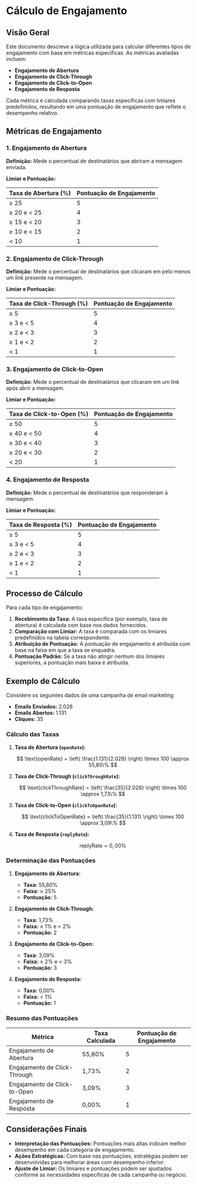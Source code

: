 # Cálculo de Engajamento

## Visão Geral

Este documento descreve a lógica utilizada para calcular diferentes tipos de engajamento com base em métricas específicas. As métricas avaliadas incluem:

- **Engajamento de Abertura**
- **Engajamento de Click-Through**
- **Engajamento de Click-to-Open**
- **Engajamento de Resposta**

Cada métrica é calculada comparando taxas específicas com limiares predefinidos, resultando em uma pontuação de engajamento que reflete o desempenho relativo.

## Métricas de Engajamento

### 1. Engajamento de Abertura

**Definição:** Mede o percentual de destinatários que abriram a mensagem enviada.

**Limiar e Pontuação:**

| Taxa de Abertura (%) | Pontuação de Engajamento |
|----------------------|--------------------------|
| ≥ 25                 | 5                        |
| ≥ 20 e < 25          | 4                        |
| ≥ 15 e < 20          | 3                        |
| ≥ 10 e < 15          | 2                        |
| < 10                 | 1                        |

### 2. Engajamento de Click-Through

**Definição:** Mede o percentual de destinatários que clicaram em pelo menos um link presente na mensagem.

**Limiar e Pontuação:**

| Taxa de Click-Through (%) | Pontuação de Engajamento |
|---------------------------|--------------------------|
| ≥ 5                       | 5                        |
| ≥ 3 e < 5                 | 4                        |
| ≥ 2 e < 3                 | 3                        |
| ≥ 1 e < 2                 | 2                        |
| < 1                       | 1                        |

### 3. Engajamento de Click-to-Open

**Definição:** Mede o percentual de destinatários que clicaram em um link após abrir a mensagem.

**Limiar e Pontuação:**

| Taxa de Click-to-Open (%) | Pontuação de Engajamento |
|---------------------------|--------------------------|
| ≥ 50                      | 5                        |
| ≥ 40 e < 50               | 4                        |
| ≥ 30 e < 40               | 3                        |
| ≥ 20 e < 30               | 2                        |
| < 20                      | 1                        |

### 4. Engajamento de Resposta

**Definição:** Mede o percentual de destinatários que responderam à mensagem.

**Limiar e Pontuação:**

| Taxa de Resposta (%) | Pontuação de Engajamento |
|----------------------|--------------------------|
| ≥ 5                  | 5                        |
| ≥ 3 e < 5            | 4                        |
| ≥ 2 e < 3            | 3                        |
| ≥ 1 e < 2            | 2                        |
| < 1                  | 1                        |

## Processo de Cálculo

Para cada tipo de engajamento:

1. **Recebimento da Taxa:** A taxa específica (por exemplo, taxa de abertura) é calculada com base nos dados fornecidos.
2. **Comparação com Limiar:** A taxa é comparada com os limiares predefinidos na tabela correspondente.
3. **Atribuição de Pontuação:** A pontuação de engajamento é atribuída com base na faixa em que a taxa se enquadra.
4. **Pontuação Padrão:** Se a taxa não atingir nenhum dos limiares superiores, a pontuação mais baixa é atribuída.

## Exemplo de Cálculo

Considere os seguintes dados de uma campanha de email marketing:

- **Emails Enviados:** 2.028
- **Emails Abertos:** 1.131
- **Cliques:** 35

### Cálculo das Taxas

1. **Taxa de Abertura (`openRate`):**

   $$
   \text{openRate} = \left( \frac{1.131}{2.028} \right) \times 100 \approx 55,80\%
   $$

2. **Taxa de Click-Through (`clickThroughRate`):**

   $$
   \text{clickThroughRate} = \left( \frac{35}{2.028} \right) \times 100 \approx 1,73\%
   $$

3. **Taxa de Click-to-Open (`clickToOpenRate`):**

   $$
   \text{clickToOpenRate} = \left( \frac{35}{1.131} \right) \times 100 \approx 3,09\%
   $$

4. **Taxa de Resposta (`replyRate`):**

   $$
   \text{replyRate} = 0,00\%
   $$

### Determinação das Pontuações

1. **Engajamento de Abertura:**
   - **Taxa:** 55,80%
   - **Faixa:** ≥ 25%
   - **Pontuação:** 5

2. **Engajamento de Click-Through:**
   - **Taxa:** 1,73%
   - **Faixa:** ≥ 1% e < 2%
   - **Pontuação:** 2

3. **Engajamento de Click-to-Open:**
   - **Taxa:** 3,09%
   - **Faixa:** ≥ 2% e < 3%
   - **Pontuação:** 3

4. **Engajamento de Resposta:**
   - **Taxa:** 0,00%
   - **Faixa:** < 1%
   - **Pontuação:** 1

### Resumo das Pontuações

| Métrica                     | Taxa Calculada | Pontuação de Engajamento |
|-----------------------------|-----------------|--------------------------|
| Engajamento de Abertura     | 55,80%          | 5                        |
| Engajamento de Click-Through| 1,73%           | 2                        |
| Engajamento de Click-to-Open| 3,09%           | 3                        |
| Engajamento de Resposta     | 0,00%           | 1                        |

## Considerações Finais

- **Interpretação das Pontuações:** Pontuações mais altas indicam melhor desempenho em cada categoria de engajamento.
- **Ações Estratégicas:** Com base nas pontuações, estratégias podem ser desenvolvidas para melhorar áreas com desempenho inferior.
- **Ajuste de Limiar:** Os limiares e pontuações podem ser ajustados conforme as necessidades específicas de cada campanha ou negócio.

